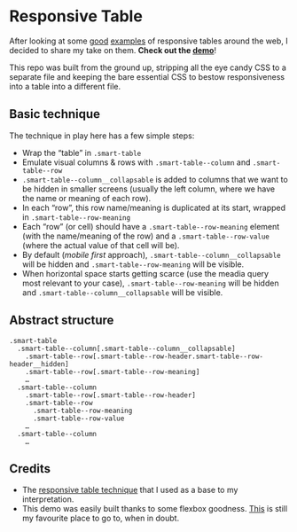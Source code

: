 # Responsive Table

After looking at some [good](http://codyhouse.co/demo/pricing-tables/)
[examples](https://css-tricks.com/responsive-data-tables/) of responsive
tables around the web, I decided to share my take on them.
__Check out the [demo](https://gnclmorais.github.io/responsive-table-example)__!

This repo was built from the ground up, stripping all the eye candy CSS to a
separate file and keeping the bare essential CSS to bestow responsiveness into
a table into a different file.

## Basic technique

The technique in play here has a few simple steps:
- Wrap the “table” in `.smart-table`
- Emulate visual columns & rows with `.smart-table--column` and
  `.smart-table--row`
- `.smart-table--column__collapsable` is added to columns that we want to be
  hidden in smaller screens (usually the left column, where we have the name
  or meaning of each row).
- In each “row”, this row name/meaning is duplicated at its start, wrapped
  in `.smart-table--row-meaning`
- Each “row” (or cell) should have a `.smart-table--row-meaning` element (with
  the name/meaning of the row) and a `.smart-table--row-value` (where the
  actual value of that cell will be).
- By default (_mobile first_ approach), `.smart-table--column__collapsable`
  will be hidden and `.smart-table--row-meaning` will be visible.
- When horizontal space starts getting scarce (use the meadia query most
  relevant to your case), `.smart-table--row-meaning` will be hidden and
  `.smart-table--column__collapsable` will be visible.

## Abstract structure
```
.smart-table
  .smart-table--column[.smart-table--column__collapsable]
    .smart-table--row[.smart-table--row-header.smart-table--row-header__hidden]
    .smart-table--row[.smart-table--row-meaning]
    …
  .smart-table--column
    .smart-table--row[.smart-table--row-header]
    .smart-table--row
      .smart-table--row-meaning
      .smart-table--row-value
    …
  .smart-table--column
    …
```

## Credits
- The [responsive table technique](http://codyhouse.co/demo/pricing-tables/)
  that I used as a base to my interpretation.
- This demo was easily built thanks to some flexbox goodness.
  [This](https://css-tricks.com/snippets/css/a-guide-to-flexbox/) is still
  my favourite place to go to, when in doubt.
